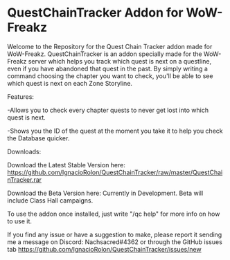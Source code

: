 # QuestChainTracker Addon for WoW-Freakz
Welcome to the Repository for the Quest Chain Tracker addon made for WoW-Freakz.
QuestChainTracker is an addon specially made for the WoW-Freakz server which helps you track which quest is next on a questline, even if you have abandoned that quest in the past. By simply writing a command choosing the chapter you want to check, you'll be able to see which quest is next on each Zone Storyline.

Features:

-Allows you to check every chapter quests to never get lost into which quest is next.

-Shows you the ID of the quest at the moment you take it to help you check the Database quicker.

Downloads:

Download the Latest Stable Version here: https://github.com/IgnacioRolon/QuestChainTracker/raw/master/QuestChainTracker.rar

Download the Beta Version here: Currently in Development. Beta will include Class Hall campaigns.

To use the addon once installed, just write "/qc help" for more info on how to use it. 

If you find any issue or have a suggestion to make, please report it sending me a message on Discord: Nachsacred#4362 or through the GitHub issues tab https://github.com/IgnacioRolon/QuestChainTracker/issues/new
